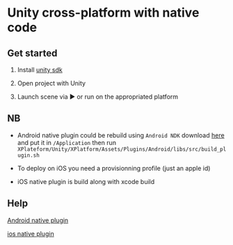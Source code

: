 # Unity cross-platform with native code

## Get started

1. Install [unity sdk](https://unity3d.com/fr/get-unity/download)

2. Open project with Unity

3. Launch scene via ► or run on the appropriated platform

## NB 

- Android native plugin could be rebuild using `Android NDK` download [here]() and put it in  `/Application` then run `XPlateform/Unity/XPlatform/Assets/Plugins/Android/libs/src/build_plugin.sh`

- To deploy on iOS you need a provisionning profile (just an apple id)

- iOS native plugin is build along with xcode build

## Help 

[Android native plugin](https://docs.unity3d.com/2017.3/Documentation/Manual/AndroidNativePlugins.html)

[ios native plugin](https://www.quora.com/How-do-you-call-native-iOS-functions-from-Unity)
